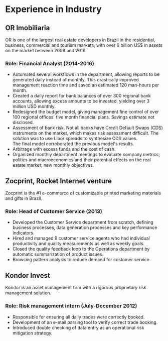# Experience in Industry

## OR Imobiliaria

OR is one of the largest real estate developers in Brazil in the residential, business, commercial and tourism markets, with over 6 billion US$ in assets on the market between 2008 and 2016.

### Role: Financial Analyst (2014-2016)

- Automated several workflows in the department, allowing reports to be generated daily instead of monthly. This drastically improved management reaction time and saved an estimated 120 man-hours per month. <!--<a href="dag.html">Click here for more on this topic.</a>-->
- Created a daily report for bank balances of over 300 regional bank accounts, allowing excess amounts to be invested, yielding over 3 million USD monthly.
- Redesigned the budget model, giving management fine control of over 100 regional offices' five month financial plans. Savings estimate not disclosed.
- Assessment of bank risk. Not all banks have Credit Default Swaps (CDS) instruments on the market, which makes risk assessment difficult. The solution was to use Libor spreads to synthesize CDS values.<br> The final model corroborated the previous model's results.
- Arbitrage with excess funds and the cost of cash.
- Organized monthly department meetings to evaluate company metrics; politics and macroeconomics and their potential effects on the real estate market; new monthly objectives.

## Zocprint, **Rocket Internet venture**

Zocprint is the #1 e-commerce of customizable printed marketing materials and gifts in Brazil.

### Role: Head of Customer Service (2013)

- Developed the Customer Service department from scratch, defining business processes, data generation processes and key performance indicators.
- Hired and managed 9 customer service agents who had individual productivity and quality measurements as well as weekly goals.
- Closed the quality feedback loop to the Operations department by automatic summarization of product issues.
- Browsing pattern analysis to reduce demand for customer service.

## Kondor Invest

Kondor is an asset management firm with a rigorous proprietary risk management solution.

### Role: Risk management intern (July-December 2012)

- Responsible for ensuring all daily trades were correctly booked.
- Development of an e-mail parsing tool to verify correct trade booking.
- Introduced double checking of data entry as an operational risk mitigation strategy.

